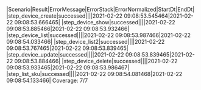 |Scenario|Result|ErrorMessage|ErrorStack|ErrorNormalized|StartDt|EndDt|
|step_device_create|successed||||2021-02-22 09:08:53.545464|2021-02-22 09:08:53.666465|
|step_device_show|successed||||2021-02-22 09:08:53.885466|2021-02-22 09:08:53.932466|
|step_device_list|successed||||2021-02-22 09:08:53.987466|2021-02-22 09:08:54.033466|
|step_device_list2|successed||||2021-02-22 09:08:53.767465|2021-02-22 09:08:53.839465|
|step_device_update|successed||||2021-02-22 09:08:53.839465|2021-02-22 09:08:53.884466|
|step_device_delete|successed||||2021-02-22 09:08:53.933465|2021-02-22 09:08:53.986467|
|step_list_sku|successed||||2021-02-22 09:08:54.081468|2021-02-22 09:08:54.133466|
Coverage: 7/7
